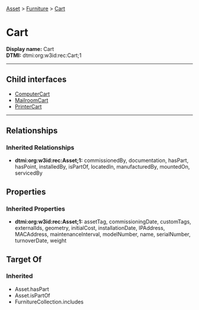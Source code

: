 [Asset](../../Asset.md) > [Furniture](../Furniture.md) > [Cart](#)
# Cart

**Display name:** Cart<br />
**DTMI:** dtmi:org:w3id:rec:Cart;1

---


## Child interfaces
* [ComputerCart](ComputerCart.md)
* [MailroomCart](MailroomCart.md)
* [PrinterCart](PrinterCart.md)

---
## Relationships
### Inherited Relationships
* **dtmi:org:w3id:rec:Asset;1:** commissionedBy, documentation, hasPart, hasPoint, installedBy, isPartOf, locatedIn, manufacturedBy, mountedOn, servicedBy
## Properties
### Inherited Properties
* **dtmi:org:w3id:rec:Asset;1:** assetTag, commissioningDate, customTags, externalIds, geometry, initialCost, installationDate, IPAddress, MACAddress, maintenanceInterval, modelNumber, name, serialNumber, turnoverDate, weight
## Target Of
### Inherited
* Asset.hasPart
* Asset.isPartOf
* FurnitureCollection.includes
